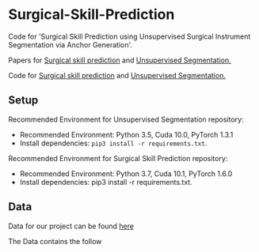 # Surgical-Skill-Prediction

Code for 'Surgical Skill Prediction using Unsupervised Surgical Instrument Segmentation via Anchor Generation'.

Papers for [Surgical skill prediction](https://arxiv.org/abs/2106.01035) and [Unsupervised Segmentation.](https://arxiv.org/abs/2008.11946)

Code for [Surgical skill prediction](https://github.com/Finspire13/Towards-Unified-Surgical-Skill-Assessment) and [Unsupervised Segmentation.](https://github.com/finspire13/agsd-surgical-instrument-segmentation)


## Setup

Recommended Environment for Unsupervised Segmentation repository: 

* Recommended Environment: Python 3.5, Cuda 10.0, PyTorch 1.3.1
* Install dependencies: `pip3 install -r requirements.txt`.

Recommended Environment for Surgical Skill Prediction repository: 

* Recommended Environment: Python 3.7, Cuda 10.1, PyTorch 1.6.0
* Install dependencies: pip3 install -r requirements.txt.


## Data
Data for our project can be found [here](https://drive.google.com/drive/folders/1-JY1BFskqhO-u-RJDk1cTsM1EgDzuwwF?usp=sharing)

The Data contains the follow


